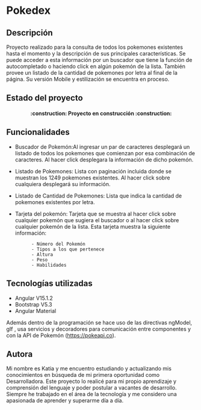 ﻿# Pokedex

<h2>Descripción</h2>
<p>Proyecto realizado para la consulta de todos los pokemones existentes hasta el momento y la descripción de sus principales características. Se puede acceder a esta información por un buscador que tiene la función de autocompletado o haciendo click en algún pokemón de la lista. También provee un listado de la cantidad de pokemones por letra al final de la página. Su versión Mobile y estilización se encuentra en proceso.</p>
<h2>Estado del proyecto</h2>
<h4 align="center"> :construction: Proyecto en construcción :construction: </h4>
<h2>Funcionalidades</h2>

 - Buscador de Pokemón:Al ingresar un par de caracteres desplegará un listado de todos los pokemones que comienzan por esa combinación de caracteres. Al hacer click desplegara la información de dicho pokemón.
 - Listado de Pokemones: Lista con paginación incluida donde se muestran los 1249 pokemones existentes. Al hacer click sobre cualquiera desplegará su información.
 - Listado de Cantidad de Pokemones: Lista que indica la cantidad de pokemones existentes por letra.
 - Tarjeta del pokemón: Tarjeta que se muestra al hacer click sobre cualquier pokemón que sugiera el buscador o al hacer click sobre cualquier pokemón de la lista. Esta tarjeta muestra la siguiente información:
				 
			 - Número del Pokemón
			 - Tipos a los que pertenece
			 - Altura
			 - Peso
			 - Habilidades
<h2>Tecnologías utilizadas</h2>
 
 - Angular V15.1.2
 - Bootstrap V5.3
 - Angular Material
 
Además dentro de la programación se hace uso de las directivas ngModel, gIf , usa servicios y decoradores  para comunicación entre componentes y con la API de Pokemón (https://pokeapi.co).

<h2>Autora</h2>
Mi nombre es Katia y me encuentro estudiando y actualizando mis conocimientos en búsqueda de mi primera oportunidad como Desarrolladora. Este proyecto lo realicé para mi propio aprendizaje y comprensión del lenguaje y poder postular a vacantes de desarrollo. Siempre he trabajado en el área de la tecnología y me considero una apasionada de aprender y superarme día a día. 
